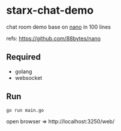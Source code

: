 # starx-chat-demo
chat room demo base on [nano](https://github.com/88bytes/nano) in 100 lines

refs: https://github.com/88bytes/nano

## Required
- golang
- websocket

## Run
```
go run main.go
```

open browser => http://localhost:3250/web/